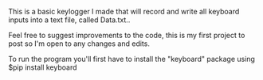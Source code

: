 This is a basic keylogger I made that will record and write all keyboard inputs into a text file, called Data.txt..

Feel free to suggest improvements to the code, this is my first project to post so I'm open to any changes and edits.

To run the program you'll first have to install the "keyboard" package using $pip install keyboard
